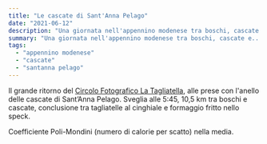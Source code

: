 ```yaml
---
title: "Le cascate di Sant'Anna Pelago"
date: "2021-06-12"
description: "Una giornata nell'appennino modenese tra boschi, cascate e... tagliatelle al cinghiale."
summary: "Una giornata nell'appennino modenese tra boschi, cascate e... tagliatelle al cinghiale."
tags: 
  - "appennino modenese"
  - "cascate"
  - "santanna pelago"
---
```


Il grande ritorno del [Circolo Fotografico La Tagliatella](https://www.instagram.com/euge70/), alle prese con l'anello delle cascate di Sant’Anna Pelago. Sveglia alle 5:45, 10,5 km tra boschi e cascate, conclusione tra tagliatelle al cinghiale e formaggio fritto nello speck.

Coefficiente Poli-Mondini (numero di calorie per scatto) nella media.